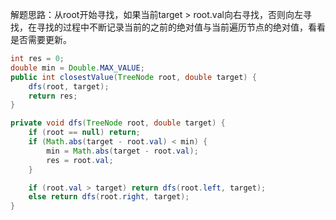 解题思路：从root开始寻找，如果当前target > root.val向右寻找，否则向左寻找，在寻找的过程中不断记录当前的之前的绝对值与当前遍历节点的绝对值，看看是否需要更新。

```java
int res = 0;
double min = Double.MAX_VALUE;
public int closestValue(TreeNode root, double target) {
    dfs(root, target);
    return res;
}

private void dfs(TreeNode root, double target) {
    if (root == null) return;
    if (Math.abs(target - root.val) < min) {
        min = Math.abs(target - root.val);
        res = root.val;
    }

    if (root.val > target) return dfs(root.left, target);
    else return dfs(root.right, target);
}
```

